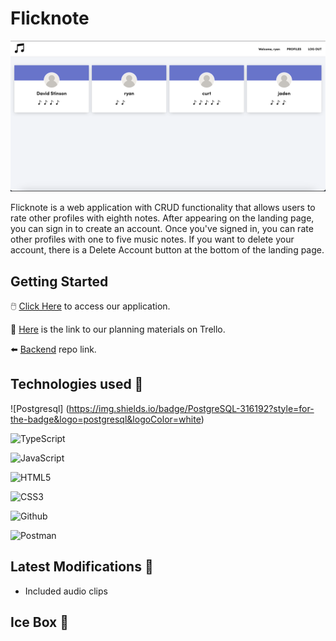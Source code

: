 # Flicknote

![FlickNoteLanding Page](src/assets/icons/flicknote_1.png)

Flicknote is a web application with CRUD functionality that allows users to rate other profiles with eighth notes.  After appearing on the landing page, you can sign in to create an account.  Once you've signed in, you can rate other profiles with one to five music notes.  If you want to delete your account, there is a Delete Account button at the bottom of the landing page. 

## Getting Started

🖱️ [Click Here](https://flicknote.netlify.app/) to access our application.

📒 [Here](https://trello.com/b/rP6Huel1/flick-project-unit-4) is the link to our planning materials on Trello.

⬅️ [Backend](https://github.com/CaptMerica/meow-meow-beans-v2-back) repo link.


## Technologies used 💾
![Postgresql] (https://img.shields.io/badge/PostgreSQL-316192?style=for-the-badge&logo=postgresql&logoColor=white)

![TypeScript](https://img.shields.io/badge/typescript-%23007ACC.svg?style=for-the-badge&logo=typescript&logoColor=white)

![JavaScript](https://img.shields.io/badge/JavaScript-323330?style=for-the-badge&logo=javascript&logoColor=F7DF1E)

![HTML5](https://img.shields.io/badge/HTML5-E34F26?style=for-the-badge&logo=html5&logoColor=white)

![CSS3](https://img.shields.io/badge/CSS3-1572B6?style=for-the-badge&logo=css3&logoColor=white)

![Github](https://img.shields.io/badge/GitHub-100000?style=for-the-badge&logo=github&logoColor=white)

![Postman](https://img.shields.io/badge/Postman-FF6C37?style=for-the-badge&logo=postman&logoColor=white)
 

## Latest Modifications 🧹
- Included audio clips

## Ice Box 🧊

